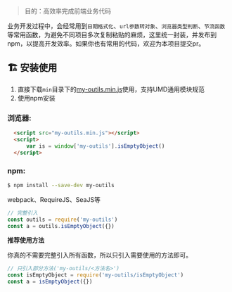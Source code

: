 > 目的：高效率完成前端业务代码

业务开发过程中，会经常用到`日期格式化`、`url参数转对象`、`浏览器类型判断`、`节流函数`等常用函数，为避免不同项目多次复制粘贴的麻烦，这里统一封装，并发布到npm，以提高开发效率。如果你也有常用的代码，欢迎为本项目提交pr。

## :building_construction:  安装使用

1. 直接下载`min`目录下的[my-outils.min.js](https://github.com/artadmire/my-outils/tree/main/min)使用，支持UMD通用模块规范  
2. 使用npm安装

### 浏览器:
``` html
  <script src="my-outils.min.js"></script>
  <script>
      var is = window['my-outils'].isEmptyObject()
  </script>
```

### npm:
``` bash
$ npm install --save-dev my-outils
```

webpack、RequireJS、SeaJS等

``` javascript
// 完整引入
const outils = require('my-outils')
const a = outils.isEmptyObject({})
```

**推荐使用方法**  

你真的不需要完整引入所有函数，所以只引入需要使用的方法即可。
``` javascript
// 只引入部分方法('my-outils/<方法名>')
const isEmptyObject = require('my-outils/isEmptyObject')
const a = isEmptyObject({})
```
